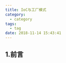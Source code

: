 ```yaml
---
title: IoC与工厂模式
category:
  - category
tags:
  - tag
date: 2018-11-14 15:43:41
---
```


## 1.前言

<!-- more -->
